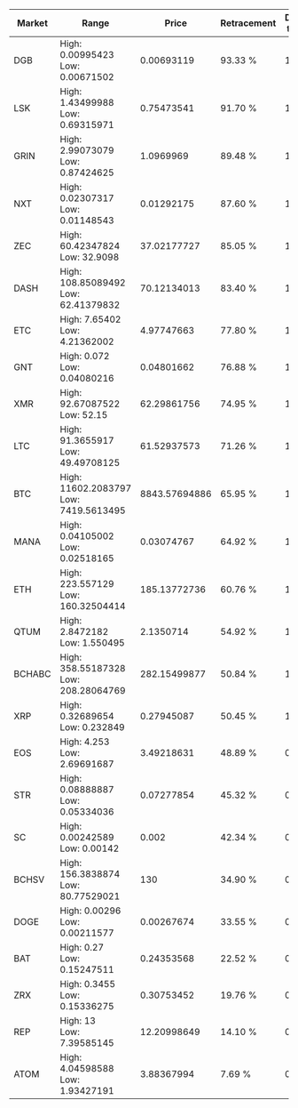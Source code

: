 | Market | Range | Price| Retracement | Doubles to 50% |
| --- | --- | --- | --- | --- |
| DGB | High: 0.00995423<br />Low: 0.00671502 | 0.00693119 | 93.33 % | 1.20 |
| LSK | High: 1.43499988<br />Low: 0.69315971 | 0.75473541 | 91.70 % | 1.41 |
| GRIN | High: 2.99073079<br />Low: 0.87424625 | 1.0969969 | 89.48 % | 1.76 |
| NXT | High: 0.02307317<br />Low: 0.01148543 | 0.01292175 | 87.60 % | 1.34 |
| ZEC | High: 60.42347824<br />Low: 32.9098 | 37.02177727 | 85.05 % | 1.26 |
| DASH | High: 108.85089492<br />Low: 62.41379832 | 70.12134013 | 83.40 % | 1.22 |
| ETC | High: 7.65402<br />Low: 4.21362002 | 4.97747663 | 77.80 % | 1.19 |
| GNT | High: 0.072<br />Low: 0.04080216 | 0.04801662 | 76.88 % | 1.17 |
| XMR | High: 92.67087522<br />Low: 52.15 | 62.29861756 | 74.95 % | 1.16 |
| LTC | High: 91.3655917<br />Low: 49.49708125 | 61.52937573 | 71.26 % | 1.14 |
| BTC | High: 11602.2083797<br />Low: 7419.5613495 | 8843.57694886 | 65.95 % | 1.08 |
| MANA | High: 0.04105002<br />Low: 0.02518165 | 0.03074767 | 64.92 % | 1.08 |
| ETH | High: 223.557129<br />Low: 160.32504414 | 185.13772736 | 60.76 % | 1.04 |
| QTUM | High: 2.8472182<br />Low: 1.550495 | 2.1350714 | 54.92 % | 1.03 |
| BCHABC | High: 358.55187328<br />Low: 208.28064769 | 282.15499877 | 50.84 % | 1.00 |
| XRP | High: 0.32689654<br />Low: 0.232849 | 0.27945087 | 50.45 % | 1.00 |
| EOS | High: 4.253<br />Low: 2.69691687 | 3.49218631 | 48.89 % | 0.00 |
| STR | High: 0.08888887<br />Low: 0.05334036 | 0.07277854 | 45.32 % | 0.00 |
| SC | High: 0.00242589<br />Low: 0.00142 | 0.002 | 42.34 % | 0.00 |
| BCHSV | High: 156.3838874<br />Low: 80.77529021 | 130 | 34.90 % | 0.00 |
| DOGE | High: 0.00296<br />Low: 0.00211577 | 0.00267674 | 33.55 % | 0.00 |
| BAT | High: 0.27<br />Low: 0.15247511 | 0.24353568 | 22.52 % | 0.00 |
| ZRX | High: 0.3455<br />Low: 0.15336275 | 0.30753452 | 19.76 % | 0.00 |
| REP | High: 13<br />Low: 7.39585145 | 12.20998649 | 14.10 % | 0.00 |
| ATOM | High: 4.04598588<br />Low: 1.93427191 | 3.88367994 | 7.69 % | 0.00 |
